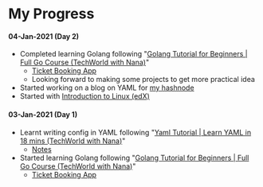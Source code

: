 # My Progress

#### 04-Jan-2021 (Day 2)
- Completed learning Golang following "[Golang Tutorial for Beginners | Full Go Course (TechWorld with Nana)](https://youtu.be/yyUHQIec83I)"
  - [Ticket Booking App](https://github.com/anubha-v-ardhan/My-DevOps-Journey/tree/main/01-Prerequisites/Go)
  - Looking forward to making some projects to get more practical idea
- Started working on a blog on YAML for [my hashnode](https://anubhavv.hashnode.dev/)
- Started with [Introduction to Linux (edX)](https://www.edx.org/course/introduction-to-linux)
#### 03-Jan-2021 (Day 1)
- Learnt writing config in YAML following "[Yaml Tutorial | Learn YAML in 18 mins (TechWorld with Nana)](https://youtu.be/1uFVr15xDGg)"
  - [Notes](https://github.com/anubha-v-ardhan/My-DevOps-Journey/blob/main/01-Prerequisites/YAML/README.md)  
- Started learning Golang following "[Golang Tutorial for Beginners | Full Go Course (TechWorld with Nana)](https://youtu.be/yyUHQIec83I)"
  - [Ticket Booking App](https://github.com/anubha-v-ardhan/My-DevOps-Journey/tree/main/01-Prerequisites/Go)

